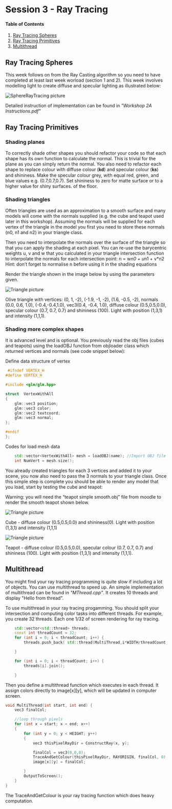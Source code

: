 # Session 3 - Ray Tracing

#### Table of Contents
1. [Ray Tracing Spheres](https://github.coventry.ac.uk/ac7020/322COM_TeachingMaterial/blob/master/Session%203#Ray-Tracing-Spheres)
2. [Ray Tracing Primitives](https://github.coventry.ac.uk/ac7020/322COM_TeachingMaterial/blob/master/Session%203#Ray-Tracing-Primitives)
3. [Multithread](https://github.coventry.ac.uk/ac7020/322COM_TeachingMaterial/blob/master/Session%203#Multithread)



## Ray Tracing Spheres

This week follows on from the Ray Casting algorithm so you need to have completed at least
last week worload (section 1 and 2). This week involves modelling light to create diffuse and specular
lighting as illustrated below:

![SphereRayTracing picture](https://github.coventry.ac.uk/ac7020/322COM_TeachingMaterial/blob/master/Session%203/Readme%20Pictures/SphereRayTracing.JPG)

Detailed instruction of implementation can be found in _"Workshop 2A Instructions.pdf"_
 
## Ray Tracing Primitives
 
### Shading planes
To correctly shade other shapes you should refactor your code so that each shape has its own
function to calculate the normal. This is trivial for the plane as you can simply return the normal. You
also need to refactor each shape to replace colour with diffuse colour (𝐤𝐝) and specular colour (𝐤𝐬)
and shininess. Make the specular colour grey, with equal red, green, and blue values e.g.
(0.7,0.7,0.7). Set shininess to zero for matte surface or to a higher value for shiny surfaces.
of the floor.

### Shading triangles
Often triangles are used as an approximation to a smooth surface and many models will come with
the normals supplied (e.g. the cube and teapot used later in this workshop). Assuming the normals
will be supplied for each vertex of the triangle in the model you first you need to store these normals
(n0, n1 and n2) in your triangle class.

Then you need to interpolate the normals over the surface of the triangle so that you can apply the
shading at each pixel. You can re-use the barycentric weights u, v and w that you calculated in your
triangle intersection function to interpolate the normals for each intersection point:
n = w*n0 + u*n1 + v*n2
Hint: don’t forget to normalise n before using it in the shading equations

Render the triangle shown in the image below by using the parameters given.

![Triangle picture](https://github.coventry.ac.uk/ac7020/322COM_TeachingMaterial/blob/master/Session%203/Readme%20Pictures/TriangleRT.JPG)

Olive triangle with vertices: (0, 1, -2), (-1.9, -1, -2), (1.6, -0.5, -2), normals (0.0, 0.6, 1.0), (-0.4,-0.4,1.0),
vec3(0.4, -0.4, 1.0), diffuse colour (0.5,0.5,0.0), specular colour (0.7, 0.7, 0.7) and shininess (100). Light with
position (1,3,1) and intensity (1,1,1).

### Shading more complex shapes

It is advanced level and is optional.
You previously read the obj files (cubes and teapots) using the loadOBJ function from objloader class
which returned vertices and normals (see code snippet below):

Define data structure of vertex

```C++
 #ifndef VERTEX_H
#define VERTEX_H

#include <glm/glm.hpp>

struct  VertexWithAll
{
	glm::vec3 position;
	glm::vec3 color;
	glm::vec2 textcoord;
	glm::vec3 normal;
};

#endif
};
```

Codes for load mesh data

```C++
	std::vector<VertexWithAll> mesh = loadOBJ(name); //Import OBJ file data into a vector array
	int NumVert = mesh.size();
```

You already created triangles for each 3 vertices and added it to your scene, you
now also need to pass the 3 normals to your triangle class. Once this simple step is complete you
should be able to render any model that you load, start by testing the cube and teapot:

Warning: you will need the “teapot simple smooth.obj” file from moodle to render the smooth
teapot shown below.

![Triangle picture](https://github.coventry.ac.uk/ac7020/322COM_TeachingMaterial/blob/master/Session%203/Readme%20Pictures/CubeRT.JPG)

Cube - diffuse colour (0.5,0.5,0.0) and shininess(0). Light with position (1,3,1) and intensity (1,1,1)

![Triangle picture](https://github.coventry.ac.uk/ac7020/322COM_TeachingMaterial/blob/master/Session%203/Readme%20Pictures/TeapotRT.JPG)

Teapot - diffuse colour (0.5,0.5,0.0), specular
colour (0.7, 0.7, 0.7) and shininess (100). Light with
position (1,3,1) and intensity (1,1,1).

## Multithread

You might find your ray tracing programming is quite slow if including a lot of objects. You can use multithread to speed up.
An simple implementation of multithread can be found in _"MThread.cpp"_.
It creates 10 threads and display "Hello from thread". 

To use multithread in your ray tracing progamming. You should split your intersection and computing color tasks into different threads.
For example, you create 32 threads. Each one 1/32 of screen rendering for ray tracing.
 
```C++
	std::vector<std::thread> threads;
	const int threadCount = 32;
	for (int i = 0; i < threadCount; i++) {
		threads.push_back( std::thread(MultiThread,i*WIDTH/threadCount,(i+1)* WIDTH / threadCount));

	}

	for (int i = 0; i < threadCount; i++) {
		threads[i].join();

	}
```

Then you define a multithread function which executes in each thread. It assign colors directly to image[x][y],
which will be updated in computer screen.

```C++
void MultiThread(int start, int end) {
	vec3 finalCol;

	//loop through pixels
	for (int x = start; x < end; x++)
	{
		for (int y = 0; y < HEIGHT; y++)
		{
			vec3 thisPixelRayDir = ConstructRay(x, y);

			finalCol = vec3(0,0,0);
			TraceAndGetColour(thisPixelRayDir, RAYORIGIN, finalCol, 0);
			image[x][y] = finalCol;

		}
		OutputToScreen();
	}
}
```

The TraceAndGetColour is your ray tracing function which does heavy computation.

